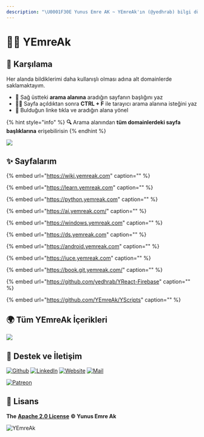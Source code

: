 ```yaml
---
description: "\U0001F30E Yunus Emre AK ~ YEmreAk'ın (@yedhrab) bilgi dünyasının dijital ortamda vücut bulmuş hali \U0001F680 Konular: öğrenme, python, yapay zeka, veri bilimi, windows, android, iuce ders notları, git, web, java"
---
```


# 👨‍💻 YEmreAk

## 🦚 Karşılama

Her alanda bildiklerimi daha kullanışlı olması adına alt domainlerde saklamaktayım.

* 🏹 Sağ üstteki **arama alanına** aradığın sayfanın başlığını yaz
* 🕵️‍♂️ Sayfa açıldıktan sonra **CTRL + F** ile tarayıcı arama alanına isteğini yaz
* 🚀 Bulduğun linke tıkla ve aradığın alana yönel

{% hint style="info" %}
**🔍** Arama alanından **tüm domainlerdeki sayfa başlıklarına** erişebilirisin
{% endhint %}

![](https://drive.google.com/uc?id=1LZoJzZyY_uYbl3zCxk6ZtZPaDiMHglMv)

## ✨ Sayfalarım

{% embed url="https://wiki.yemreak.com" caption="" %}

{% embed url="https://learn.yemreak.com" caption="" %}

{% embed url="https://python.yemreak.com" caption="" %}

{% embed url="https://ai.yemreak.com/" caption="" %}

{% embed url="https://windows.yemreak.com" caption="" %}

{% embed url="https://ds.yemreak.com" caption="" %}

{% embed url="https://android.yemreak.com" caption="" %}

{% embed url="https://iuce.yemreak.com" caption="" %}

{% embed url="https://book.git.yemreak.com/" caption="" %}

{% embed url="https://github.com/yedhrab/YReact-Firebase" caption="" %}

{% embed url="https://github.com/YEmreAk/YScripts" caption="" %}

## 🌍 Tüm YEmreAk İçerikleri

![](https://drive.google.com/uc?id=1LZoJzZyY_uYbl3zCxk6ZtZPaDiMHglMv)

## 💖 Destek ve İletişim

​[​![Github](https://drive.google.com/uc?id=1PzkuWOoBNMg0uOMmqwHtVoYt0WCqi-O5)​](https://github.com/yedhrab) [​![LinkedIn](https://drive.google.com/uc?id=1hvdil0ZHVEzekQ4AYELdnPOqzunKpnzJ)​](https://www.linkedin.com/in/yemreak/) [​![Website](https://drive.google.com/uc?id=1wR8Ph0FBs36ZJl0Ud-HkS0LZ9b66JBqJ)​](https://yemreak.com/) [​![Mail](https://drive.google.com/uc?id=142rP0hbrnY8T9kj_84_r7WxPG1hzWEcN)​](mailto::yedhrab@gmail.com?subject=YWelcome%20%7C%20Github)​

​[​![Patreon](https://drive.google.com/uc?id=11YmCRmySX7v7QDFS62ST2JZuE70RFjDG)](https://www.patreon.com/yemreak/)

## 🔏 Lisans

**The** [**Apache 2.0 License**](https://choosealicense.com/licenses/apache-2.0/) **©️ Yunus Emre Ak**

![YEmreAk](https://drive.google.com/uc?id=1Wd_YLVOkAhXPVqFMx_aZyFvyTy_88H-Z)

